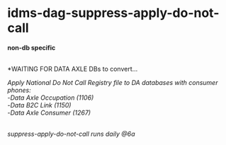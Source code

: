 # idms-dag-suppress-apply-do-not-call

**non-db specific** <br /> <br />

*WAITING FOR DATA AXLE DBs to convert...

*Apply National Do Not Call Registry file to DA databases with consumer phones:* <br />
  -*Data Axle Occupation (1106)* <br />
  -*Data B2C Link (1150)* <br />
  -*Data Axle Consumer (1267)* <br /> <br />

*suppress-apply-do-not-call runs daily @6a* <br />

